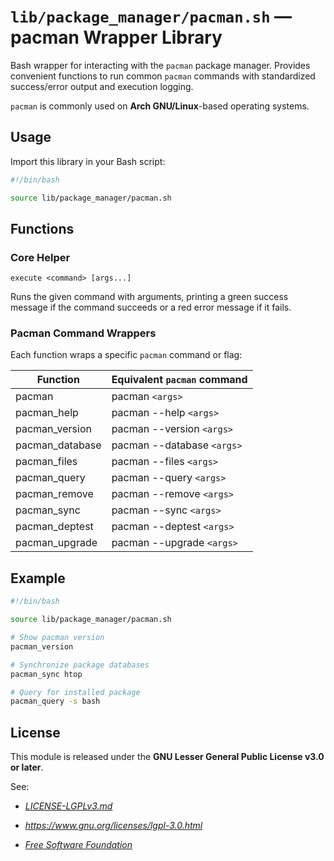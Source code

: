 # `lib/package_manager/pacman.sh` — pacman Wrapper Library

Bash wrapper for interacting with the `pacman` package manager. Provides convenient functions to run common `pacman` commands with standardized success/error output and execution logging.

`pacman` is commonly used on **Arch GNU/Linux**-based operating systems.

## Usage

Import this library in your Bash script:

```bash
#!/bin/bash

source lib/package_manager/pacman.sh
```

## Functions

### Core Helper

`execute <command> [args...]`

Runs the given command with arguments, printing a green success message if the command succeeds or a red error message if it fails.

### Pacman Command Wrappers

Each function wraps a specific `pacman` command or flag:

| **Function**        | **Equivalent `pacman` command** |
|---------------------|---------------------------------|
| pacman              | pacman `<args>`                 |
| pacman_help         | pacman --help `<args>`          |
| pacman_version      | pacman --version `<args>`       |
| pacman_database     | pacman --database `<args>`      |
| pacman_files        | pacman --files `<args>`         |
| pacman_query        | pacman --query `<args>`         |
| pacman_remove       | pacman --remove `<args>`        |
| pacman_sync         | pacman --sync `<args>`          |
| pacman_deptest      | pacman --deptest `<args>`       |
| pacman_upgrade      | pacman --upgrade `<args>`       |

## Example

```bash
#!/bin/bash

source lib/package_manager/pacman.sh

# Show pacman version
pacman_version

# Synchronize package databases
pacman_sync htop

# Query for installed package
pacman_query -s bash
```

## License

This module is released under the **GNU Lesser General Public License v3.0 or later**.

See:

- [_LICENSE-LGPLv3.md_](https://github.com/Archetypum/tum-bash/blob/master/LICENSE-LGPLv3.md)

- _https://www.gnu.org/licenses/lgpl-3.0.html_

- [_Free Software Foundation_](https://www.fsf.org/)
